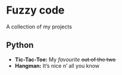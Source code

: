 

# Fuzzy code

A collection of my projects


## Python

-   **Tic-Tac-Toe:** My *favourite* <del>out of the two</del>
-   **Hangman:** It&rsquo;s nice n&rsquo; all you know

